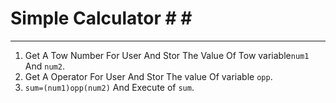 
  # Simple Calculator # # #
  ***
  1. Get A Tow Number For User And Stor The Value Of Tow variable`num1` And `num2`. 
  2. Get A Operator For User And Stor The value Of  variable `opp`.
  3. `sum=(num1)opp(num2)` And Execute of `sum`.